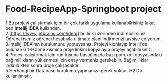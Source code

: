 # Food-RecipeApp-Springboot project
1.Bu projeyi çalıştırmak içim bir çok farklı uygulama kullanabilrisiniz fakat ben **Intellij IDEA** kullandım.  
2.[https://www.jetbrains.com/idea/]  bu link üzerinden indirebilirsiniz. Öğrenci iseniz öğrenci hesabıyla ultimate olanı indirmenzi tavsiye ediyorum.  
3.Intellij IDEA'nın kurulumunu yaptuysanız. Projeyi klonlayıp Intellij'de bulunan Git->Clone kısmına proje linkini kopyalayıp projeyi açabilirsiniz.  
4.Projeyi çalıştırmak için run tuşuna bastığınızda bazı pom.xml dosyasındaki bağımlılıkların yüklenmesi için onay vermeniz gerekebilir. Bağımlılıklar indirildikten sonra proje çalışacaktır.  
5.Herhangi bir Database kurulumu yapmanıza gerek yoktur. H2 Db kullanılmıştır.
